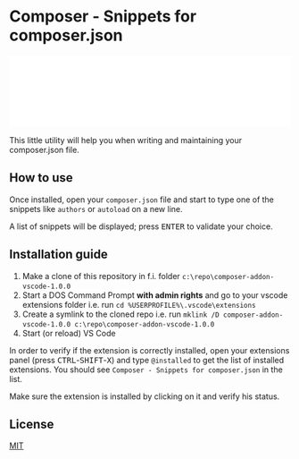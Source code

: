 # Composer - Snippets for composer.json

![Banner](./banner.svg)

This little utility will help you when writing and maintaining your composer.json file.

## How to use

Once installed, open your `composer.json` file and start to type one of the snippets like `authors` or `autoload` on a new line.

A list of snippets will be displayed; press <kbd>ENTER</kbd> to validate your choice.

## Installation guide

1. Make a clone of this repository in f.i. folder `c:\repo\composer-addon-vscode-1.0.0`
2. Start a DOS Command Prompt **with admin rights** and go to your vscode extensions folder i.e. run `cd %USERPROFILE%\.vscode\extensions`
3. Create a symlink to the cloned repo i.e. run `mklink /D composer-addon-vscode-1.0.0 c:\repo\composer-addon-vscode-1.0.0`
4. Start (or reload) VS Code

In order to verify if the extension is correctly installed, open your extensions panel (press <kbd>CTRL</kbd>-<kbd>SHIFT</kbd>-<kbd>X</kbd>) and type `@installed` to get the list of installed extensions. You should see `Composer - Snippets for composer.json` in the list.

Make sure the extension is installed by clicking on it and verify his status.

## License

[MIT](LICENSE)
